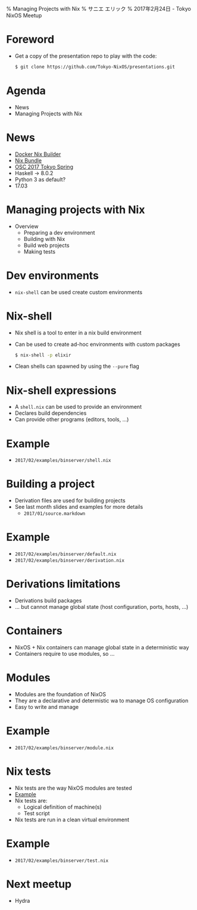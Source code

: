 % Managing Projects with Nix
% サニエ エリック
% 2017年2月24日 - Tokyo NixOS Meetup


# Foreword

- Get a copy of the presentation repo to play with the code:

    ```sh
    $ git clone https://github.com/Tokyo-NixOS/presentations.git
    ```

# Agenda

- News
- Managing Projects with Nix


# News

- [Docker Nix Builder](https://github.com/numtide/docker-nix-builder)
- [Nix Bundle](https://github.com/matthewbauer/nix-bundle)
- [OSC 2017 Tokyo Spring](https://www.ospn.jp/osc2017-spring/)
- Haskell -> 8.0.2
- Python 3 as default?
- 17.03


# Managing projects with Nix

- Overview
    - Preparing a dev environment
    - Building with Nix
    - Build web projects
    - Making tests


# Dev environments

- `nix-shell` can be used create custom environments


# Nix-shell

- Nix shell is a tool to enter in a nix build environment
- Can be used to create ad-hoc environments with custom packages

    ```sh
    $ nix-shell -p elixir
    ```

- Clean shells can spawned by using the `--pure` flag


# Nix-shell expressions

- A `shell.nix` can be used to provide an environment
- Declares build dependencies
- Can provide other programs (editors, tools, ...)


# Example

- `2017/02/examples/binserver/shell.nix`


# Building a project

- Derivation files are used for building projects
- See last month slides and examples for more details
    - `2017/01/source.markdown` 


# Example

- `2017/02/examples/binserver/default.nix`
- `2017/02/examples/binserver/derivation.nix`


# Derivations limitations

- Derivations build packages
- ... but cannot manage global state (host configuration, ports, hosts, ...)


# Containers

- NixOS + Nix containers can manage global state in a deterministic way
- Containers require to use modules, so ...


# Modules

- Modules are the foundation of NixOS
- They are a declarative and determistic wa to manage OS configuration
- Easy to write and manage


# Example

- `2017/02/examples/binserver/module.nix`


# Nix tests

- Nix tests are the way NixOS modules are tested
- [Example](http://hydra.nixos.org/job/nixos/release-16.09/tested#tabs-constituents)
- Nix tests are:
    - Logical definition of machine(s)
    - Test script
- Nix tests are run in a clean virtual environment


# Example

- `2017/02/examples/binserver/test.nix`


# Next meetup

- Hydra


